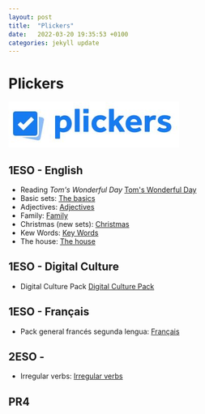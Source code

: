 ```yaml
---
layout: post
title:  "Plickers"
date:   2022-03-20 19:35:53 +0100
categories: jekyll update
---
```


# Plickers

![Plickers](/resources/img/plickers.jpg)

## 1ESO - English

* Reading *Tom's Wonderful Day* [Tom's Wonderful Day](https://www.plickers.com/englishhaygon/Tom's-Wonderful-Day-14290)
* Basic sets: [The basics](https://www.plickers.com/englishhaygon/1ESO-Basics-14887)
* Adjectives: [Adjectives](https://www.plickers.com/englishhaygon/1ESO-Adjectives-14291)
* Family: [Family](https://www.plickers.com/englishhaygon/1ESO-family-11663)
* Christmas (new sets): [Christmas](https://www.plickers.com/englishhaygon/Christmas-6473)
* Kew Words: [Key Words](https://www.plickers.com/englishhaygon/KeyWords-7089)
* The house: [The house](https://www.plickers.com/englishhaygon/1ESO-The-House-14888)

## 1ESO - Digital Culture

* Digital Culture Pack [Digital Culture Pack](https://www.plickers.com/englishhaygon/DC-11345)

## 1ESO - Français

* Pack general francés segunda lengua: [Français](https://www.plickers.com/englishhaygon/1ESO-Fran%C3%A7ais-14886)

## 2ESO -

* Irregular verbs: [Irregular verbs](www.plickers.com/englishhaygon/Irregular-verbs-2ESO+-13820)

## PR4
